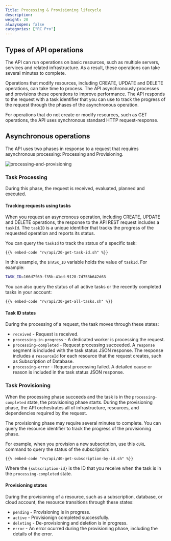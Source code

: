 ```yaml
---
Title: Processing & Provisioning lifecycle
description: 
weight: 20
alwaysopen: false
categories: ["RC Pro"]
---
```


## Types of API operations

The API can run operations on basic resources, such as multiple servers, services and related infrastructure.
As a result, these operations can take several minutes to complete.

Operations that modify resources, including CREATE, UPDATE and DELETE operations, can take time to process.
The API asynchronously processes and provisions these operations to improve performance.
The API responds to the request with a task identifier that you can use to track the progress of the request through the phases of the asynchronous operation.

For operations that do not create or modify resources, such as GET operations, the API uses synchronous standard HTTP request-response.

## Asynchronous operations

The API uses two phases in response to a request that requires asynchronous processing: Processing and Provisioning.

![processing-and-provisioning](/images/rv/api/processing-and-provisioning.png)

### Task Processing

During this phase, the request is received, evaluated, planned and executed.

#### Tracking requests using tasks

When you request an asyncronous operation, including CREATE, UPDATE and DELETE operations, the response to the API REST request includes a `taskId`.
The `taskID` is a unique identifier that tracks the progress of the requested operation and reports its status.

You can query the `taskId` to track the status of a specific task:

```shell
{{% embed-code "rv/api/20-get-task-id.sh" %}}
```

In this example, the `$TASK_ID` variable holds the value of `taskId`. For example:

```bash
TASK_ID=166d7f69-f35b-41ed-9128-7d753b642d63
```

You can also query the status of all active tasks or the recently completed tasks in your account:

```shell
{{% embed-code "rv/api/30-get-all-tasks.sh" %}}
```

#### Task ID states

During the processing of a request, the task moves through these states:

- `received` - Request is received.
- `processing-in-progress` - A dedicated worker is processing the request.
- `processing-completed` - Request processing succeeded.
    A `response` segment is included with the task status JSON response.
    The response includes a `resourceId` for each resource that the request creates, such as Subscription of Database.
- `processing-error` - Request processing failed.
    A detailed cause or reason is included in the task status JSON response.

### Task Provisioning

When the processing phase succeeds and the task is in the `processing-completed` state, the provisioning phase starts.
During the provisioning phase, the API orchestrates all of infrastructure, resources, and dependencies required by the request.

The provisioning phase may require several minutes to complete. You can query the resource identifier to track the progress of the provisioning phase.

For example, when you provision a new subscription, use this `cURL` command to query the status of the subscription:

```shell
{{% embed-code "rv/api/40-get-subscription-by-id.sh" %}}
```

Where the `{subscription-id}` is the ID that you receive when the task is in the `processing-completed` state.

#### Provisioning states

During the provisioning of a resource, such as a subscription, database, or cloud account, the resource transitions through these states:

- `pending` - Provisioning is in progress.
- `active` - Provisionign completed successfully.
- `deleting` - De-provisioning and deletion is in progress.
- `error` - An error ocurred during the provisioning phase, including the details of the error.
